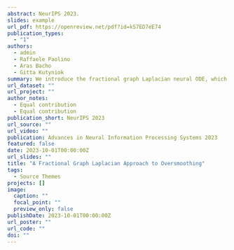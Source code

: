 ```yaml
---
abstract: NeurIPS 2023.
slides: example
url_pdf: https://openreview.net/pdf?id=kS7ED7eE74
publication_types:
  - "1"
authors:
  - admin
  - Raffaele Paolino
  - Aras Bacho
  - Gitta Kutyniok
summary: We introduce the fractional graph Laplacian neural ODE, which alleviates oversmoothing and is well-suited for both directed and undirected graphs, as well as various levels of homophily."
url_dataset: ""
url_project: ""
author_notes:
  - Equal contribution
  - Equal contribution
publication_short: NeurIPS 2023
url_source: ""
url_video: ""
publication: Advances in Neural Information Processing Systems 2023
featured: false
date: 2023-10-01T00:00:00Z
url_slides: ""
title: "A Fractional Graph Laplacian Approach to Oversmoothing"
tags:
  - Source Themes
projects: []
image:
  caption: ""
  focal_point: ""
  preview_only: false
publishDate: 2023-10-01T00:00:00Z
url_poster: ""
url_code: ""
doi: ""
---
```

